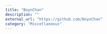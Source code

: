 ```yaml
---
title: "BoynChan"
description: ""
external_url: "https://github.com/BoynChan"
category: "Miscellaneous"
---
```

